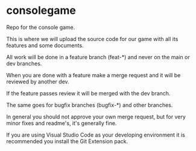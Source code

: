 # consolegame
Repo for the console game.

This is where we will upload the source code for our game with all its features and some documents.

All work will be done in a feature branch (feat-*) and never on the main or dev branches. 

When you are done with a feature make a merge request and it will be reviewed by another dev.

If the feature passes review it will be merged with the dev branch.

The same goes for bugfix branches (bugfix-*) and other branches.

In general you should not approve your own merge request, but for very minor fixes and readme's, it's generally fine.

If you are using Visual Studio Code as your developing environment it is recommended you install the Git Extension pack.
